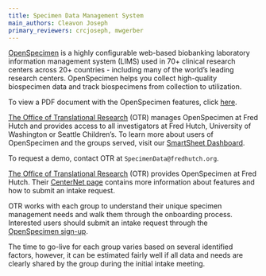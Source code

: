 ```yaml
---
title: Specimen Data Management System
main_authors: Cleavon Joseph
primary_reviewers: crcjoseph, mwgerber
---
```


[OpenSpecimen](https://www.openspecimen.org/) is a highly configurable web-based biobanking laboratory information management system (LIMS) used in 70+ clinical research centers across 20+ countries - including many of the world’s leading research centers. OpenSpecimen helps you collect high-quality biospecimen data and track biospecimens from collection to utilization. 

To view a PDF document with the OpenSpecimen features, click [here](https://sciwiki.fredhutch.org/assets/OpenSpecimen_Features.pdf).

[The Office of Translational Research](https://www.fredhutch.org/en/research/institutes-networks-ircs/seattle-translational-tumor-research.html) (OTR) manages OpenSpecimen at Fred Hutch and provides access to all investigators at Fred Hutch, University of Washington or Seattle Children’s. To learn more about users of OpenSpecimen and the groups served, visit our [SmartSheet Dashboard](https://app.smartsheet.com/b/publish?EQBCT=fb4ed82182e8416d8650aaaed1bc4adc).

To request a demo, contact OTR at `SpecimenData@fredhutch.org`.

[The Office of Translational Research](https://centernet.fredhutch.org/u/otr.html) (OTR) provides OpenSpecimen at Fred Hutch. Their [CenterNet page](https://centernet.fredhutch.org/u/otr/specimen-management-tool.html) contains more information about features and how to submit an intake request.

OTR works with each group to understand their unique specimen management needs and walk them through the onboarding process. Interested users should submit an intake request through the [OpenSpecimen sign-up](https://app.smartsheet.com/b/form/65d566e3d88b46a990b1f03eb64abc99).

The time to go-live for each group varies based on several identified factors, however, it can be estimated fairly well if all data and needs are clearly shared by the group during the initial intake meeting.
